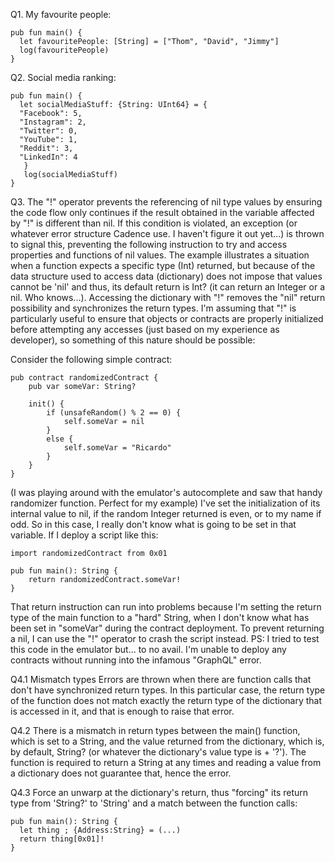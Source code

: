 Q1. My favourite people:

    pub fun main() {
      let favouritePeople: [String] = ["Thom", "David", "Jimmy"]
      log(favouritePeople)
    }

Q2. Social media ranking:

    pub fun main() {
      let socialMediaStuff: {String: UInt64} = {
      "Facebook": 5, 
      "Instagram": 2,
      "Twitter": 0,
      "YouTube": 1,
      "Reddit": 3,
      "LinkedIn": 4 
       }
       log(socialMediaStuff)
    }

Q3. The "!" operator prevents the referencing of nil type values by ensuring the code flow only continues if the result obtained in the variable affected by "!" is different than nil. If this condition is violated, an exception (or whatever error structure Cadence use. I haven't figure it out yet...) is thrown to signal this, preventing the following instruction to try and access properties and functions of nil values. The example illustrates a situation when a function expects a specific type (Int) returned, but because of the data structure used to access data (dictionary) does not impose that values cannot be 'nil' and thus, its default return is Int? (it can return an Integer or a nil. Who knows...). Accessing the dictionary with "!" removes the "nil" return possibility and synchronizes the return types. I'm assuming that "!" is particularly useful to ensure that objects or contracts are properly initialized before attempting any accesses (just based on my experience as developer), so something of this nature should be possible:

Consider the following simple contract:

    pub contract randomizedContract {
        pub var someVar: String?

        init() {
            if (unsafeRandom() % 2 == 0) {
                self.someVar = nil
            }
            else {
                self.someVar = "Ricardo"
            }
        }
    }

(I was playing around with the emulator's autocomplete and saw that handy randomizer function. Perfect for my example)
I've set the initialization of its internal value to nil, if the random Integer returned is even, or to my name if odd. So in this case, I really don't know what is going to be set in that variable. If I deploy a script like this:

    import randomizedContract from 0x01

    pub fun main(): String {
        return randomizedContract.someVar!
    }

That return instruction can run into problems because I'm setting the return type of the main function to a "hard" String, when I don't know what has been set in "someVar" during the contract deployment. To prevent returning a nil, I can use the "!" operator to crash the script instead.
PS: I tried to test this code in the emulator but... to no avail. I'm unable to deploy any contracts without running into the infamous "GraphQL" error.

Q4.1 Mismatch types Errors are thrown when there are function calls that don't have synchronized return types. In this particular case, the return type of the function does not match exactly the return type of the dictionary that is accessed in it, and that is enough to raise that error.

Q4.2 There is a mismatch in return types between the main() function, which is set to a String, and the value returned from the dictionary, which is, by default, String? (or whatever the dictionary's value type is + '?'). The function is required to return a String at any times and reading a value from a dictionary does not guarantee that, hence the error.

Q4.3 Force an unwarp at the dictionary's return, thus "forcing" its return type from 'String?' to 'String' and a match between the function calls: 

    pub fun main(): String {
      let thing ; {Address:String} = (...)
      return thing[0x01]! 
    }

